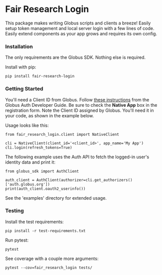 # Fair Research Login

This package makes writing Globus scripts and clients a breeze! Easily setup
token management and local server login with a few lines of code. Easily extend
components as your app grows and requires its own config.

### Installation

The only requirements are the Globus SDK. Nothing else is required.

Install with pip:

    pip install fair-research-login


### Getting Started

You'll need a Client ID from Globus. Follow [these instructions](https://docs.globus.org/api/auth/developer-guide/#register-app)
from the Globus Auth Developer Guide. Be sure to check the
**Native App** box in the registration form. Note the Client ID assigned by Globus. 
You'll need it in your code, as shown in the example below.

Usage looks like this:

    from fair_research_login.client import NativeClient

    cli = NativeClient(client_id='<client_id>', app_name='My App')
    cli.login(refresh_tokens=True)


The following example uses the Auth API to fetch the logged-in user's identity data and print it:

    from globus_sdk import AuthClient

    auth_client = AuthClient(authorizer=cli.get_authorizers()['auth.globus.org'])
    print(auth_client.oauth2_userinfo())

See the 'examples' directory for extended usage.

### Testing

Install the test requirements:

    pip install -r test-requirements.txt

Run pytest:

    pytest

See coverage with a couple more arguments:

    pytest --cov=fair_research_login tests/
